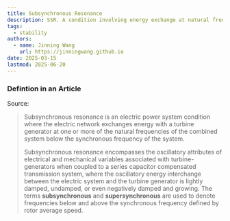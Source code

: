 ```yaml
---
title: Subsynchronous Resonance
description: SSR. A condition involving energy exchange at natural frequencies below the synchronous frequency.
tags:
  - stability
authors:
  - name: Jinning Wang
    url: https://jinningwang.github.io
date: 2025-03-15
lastmod: 2025-06-20
---
```


### Defintion in an Article

Source: <d-cite key="ieee1980subsynchronous"></d-cite>

> Subsynchronous resonance is an electric power system condition where the electric network exchanges energy with a turbine generator at one or more of the natural frequencies of the combined system below the synchronous frequency of the system.
>
> Subsynchronous resonance encompasses the oscillatory attributes of electrical and mechanical variables associated with turbine-generators when coupled to a series capacitor compensated transmission system, where the oscillatory energy interchange between the electric system and the turbine generator is lightly damped, undamped, or even negatively damped and growing.
> The terms **subsynchronous** and **supersynchronous** are used to denote frequencies below and above the synchronous frequency defined by rotor average speed.

